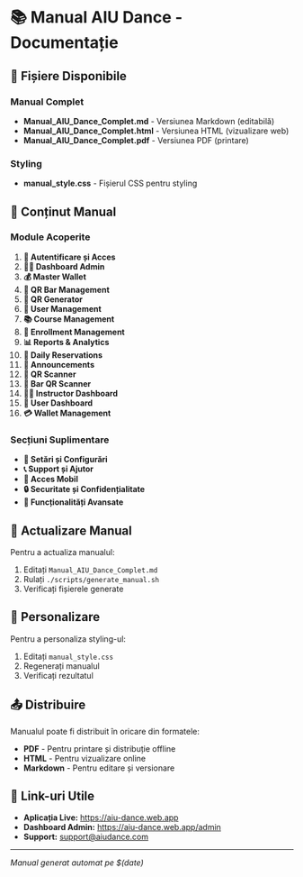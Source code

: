 # 📚 Manual AIU Dance - Documentație

## 📄 Fișiere Disponibile

### Manual Complet
- **Manual_AIU_Dance_Complet.md** - Versiunea Markdown (editabilă)
- **Manual_AIU_Dance_Complet.html** - Versiunea HTML (vizualizare web)
- **Manual_AIU_Dance_Complet.pdf** - Versiunea PDF (printare)

### Styling
- **manual_style.css** - Fișierul CSS pentru styling

## 🎯 Conținut Manual

### Module Acoperite
1. **🔐 Autentificare și Acces**
2. **👨‍💼 Dashboard Admin**
3. **💰 Master Wallet**
4. **📱 QR Bar Management**
5. **🔢 QR Generator**
6. **👥 User Management**
7. **📚 Course Management**
8. **📝 Enrollment Management**
9. **📊 Reports & Analytics**
10. **📅 Daily Reservations**
11. **📢 Announcements**
12. **📱 QR Scanner**
13. **🍹 Bar QR Scanner**
14. **👨‍🏫 Instructor Dashboard**
15. **👤 User Dashboard**
16. **💳 Wallet Management**

### Secțiuni Suplimentare
- **🔧 Setări și Configurări**
- **📞 Support și Ajutor**
- **📱 Acces Mobil**
- **🔒 Securitate și Confidențialitate**
- **🚀 Funcționalități Avansate**

## 📝 Actualizare Manual

Pentru a actualiza manualul:

1. Editați `Manual_AIU_Dance_Complet.md`
2. Rulați `./scripts/generate_manual.sh`
3. Verificați fișierele generate

## 🎨 Personalizare

Pentru a personaliza styling-ul:
1. Editați `manual_style.css`
2. Regenerați manualul
3. Verificați rezultatul

## 📤 Distribuire

Manualul poate fi distribuit în oricare din formatele:
- **PDF** - Pentru printare și distribuție offline
- **HTML** - Pentru vizualizare online
- **Markdown** - Pentru editare și versionare

## 🔗 Link-uri Utile

- **Aplicația Live:** https://aiu-dance.web.app
- **Dashboard Admin:** https://aiu-dance.web.app/admin
- **Support:** support@aiudance.com

---

*Manual generat automat pe $(date)*
